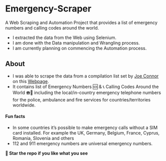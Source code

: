 # Emergency-Scraper
A Web Scraping and Automation Project that provides a list of emergency numbers and calling codes around the world. 
- I extracted the data from the Web using Selenium.
- I am done with the Data manipulation and Wrangling process.
- I am currently planning on commencing the Automation process.

## About
- I was able to scrape the data from a compilation list set by [Joe Connor](https://www.adducation.info/profile/joe-connor/) on this [Webpage](https://www.adducation.info/general-knowledge-travel-and-transport/emergency-numbers/).
- It contains list of Emergency Numbers 🆘 & 📞 Calling Codes Around the World ☎️📱 including the local/in-country emergency telephone numbers for the police, ambulance and fire services for countries/territories worldwide.

#### Fun facts
- In some countries it’s possible to make emergency calls without a SIM card installed. For example the UK, Germany, Belgium, France, Cyprus, Romania, Slovenia and others
- 112 and 911 emergency numbers are universal emergency numbers. 
  
**🌟 Star the repo if you like what you see**
